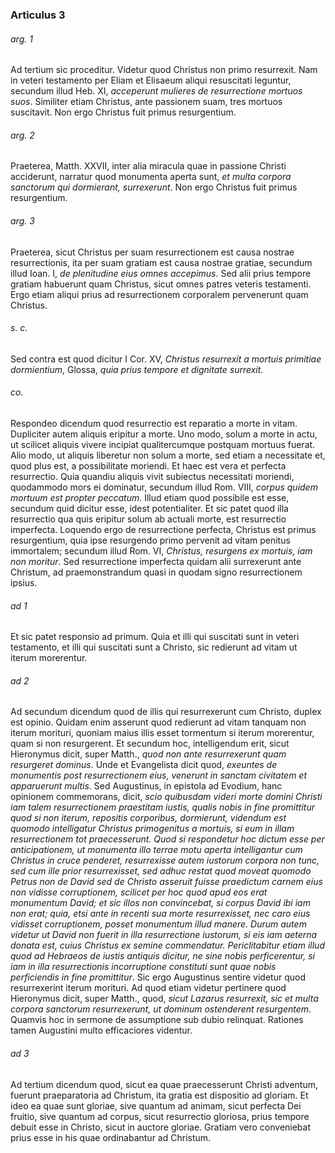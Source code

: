 ### Articulus 3

###### arg. 1
Ad tertium sic proceditur. Videtur quod Christus non primo resurrexit. Nam in veteri testamento per Eliam et Elisaeum aliqui resuscitati leguntur, secundum illud Heb. XI, *acceperunt mulieres de resurrectione mortuos suos*. Similiter etiam Christus, ante passionem suam, tres mortuos suscitavit. Non ergo Christus fuit primus resurgentium.

###### arg. 2
Praeterea, Matth. XXVII, inter alia miracula quae in passione Christi acciderunt, narratur quod monumenta aperta sunt, *et multa corpora sanctorum qui dormierant, surrexerunt*. Non ergo Christus fuit primus resurgentium.

###### arg. 3
Praeterea, sicut Christus per suam resurrectionem est causa nostrae resurrectionis, ita per suam gratiam est causa nostrae gratiae, secundum illud Ioan. I, *de plenitudine eius omnes accepimus*. Sed alii prius tempore gratiam habuerunt quam Christus, sicut omnes patres veteris testamenti. Ergo etiam aliqui prius ad resurrectionem corporalem pervenerunt quam Christus.

###### s. c.
Sed contra est quod dicitur I Cor. XV, *Christus resurrexit a mortuis primitiae dormientium*, Glossa, *quia prius tempore et dignitate surrexit*.

###### co.
Respondeo dicendum quod resurrectio est reparatio a morte in vitam. Dupliciter autem aliquis eripitur a morte. Uno modo, solum a morte in actu, ut scilicet aliquis vivere incipiat qualitercumque postquam mortuus fuerat. Alio modo, ut aliquis liberetur non solum a morte, sed etiam a necessitate et, quod plus est, a possibilitate moriendi. Et haec est vera et perfecta resurrectio. Quia quandiu aliquis vivit subiectus necessitati moriendi, quodammodo mors ei dominatur, secundum illud Rom. VIII, *corpus quidem mortuum est propter peccatum*. Illud etiam quod possibile est esse, secundum quid dicitur esse, idest potentialiter. Et sic patet quod illa resurrectio qua quis eripitur solum ab actuali morte, est resurrectio imperfecta. Loquendo ergo de resurrectione perfecta, Christus est primus resurgentium, quia ipse resurgendo primo pervenit ad vitam penitus immortalem; secundum illud Rom. VI, *Christus, resurgens ex mortuis, iam non moritur*. Sed resurrectione imperfecta quidam alii surrexerunt ante Christum, ad praemonstrandum quasi in quodam signo resurrectionem ipsius.

###### ad 1
Et sic patet responsio ad primum. Quia et illi qui suscitati sunt in veteri testamento, et illi qui suscitati sunt a Christo, sic redierunt ad vitam ut iterum morerentur.

###### ad 2
Ad secundum dicendum quod de illis qui resurrexerunt cum Christo, duplex est opinio. Quidam enim asserunt quod redierunt ad vitam tanquam non iterum morituri, quoniam maius illis esset tormentum si iterum morerentur, quam si non resurgerent. Et secundum hoc, intelligendum erit, sicut Hieronymus dicit, super Matth., *quod non ante resurrexerunt quam resurgeret dominus*. Unde et Evangelista dicit quod, *exeuntes de monumentis post resurrectionem eius, venerunt in sanctam civitatem et apparuerunt multis*. Sed Augustinus, in epistola ad Evodium, hanc opinionem commemorans, dicit, *scio quibusdam videri morte domini Christi iam talem resurrectionem praestitam iustis, qualis nobis in fine promittitur quod si non iterum, repositis corporibus, dormierunt, videndum est quomodo intelligatur Christus primogenitus a mortuis, si eum in illam resurrectionem tot praecesserunt. Quod si respondetur hoc dictum esse per anticipationem, ut monumenta illo terrae motu aperta intelligantur cum Christus in cruce penderet, resurrexisse autem iustorum corpora non tunc, sed cum ille prior resurrexisset, sed adhuc restat quod moveat quomodo Petrus non de David sed de Christo asseruit fuisse praedictum carnem eius non vidisse corruptionem, scilicet per hoc quod apud eos erat monumentum David; et sic illos non convincebat, si corpus David ibi iam non erat; quia, etsi ante in recenti sua morte resurrexisset, nec caro eius vidisset corruptionem, posset monumentum illud manere. Durum autem videtur ut David non fuerit in illa resurrectione iustorum, si eis iam aeterna donata est, cuius Christus ex semine commendatur. Periclitabitur etiam illud quod ad Hebraeos de iustis antiquis dicitur, ne sine nobis perficerentur, si iam in illa resurrectionis incorruptione constituti sunt quae nobis perficiendis in fine promittitur*. Sic ergo Augustinus sentire videtur quod resurrexerint iterum morituri. Ad quod etiam videtur pertinere quod Hieronymus dicit, super Matth., quod, *sicut Lazarus resurrexit, sic et multa corpora sanctorum resurrexerunt, ut dominum ostenderent resurgentem*. Quamvis hoc in sermone de assumptione sub dubio relinquat. Rationes tamen Augustini multo efficaciores videntur.

###### ad 3
Ad tertium dicendum quod, sicut ea quae praecesserunt Christi adventum, fuerunt praeparatoria ad Christum, ita gratia est dispositio ad gloriam. Et ideo ea quae sunt gloriae, sive quantum ad animam, sicut perfecta Dei fruitio, sive quantum ad corpus, sicut resurrectio gloriosa, prius tempore debuit esse in Christo, sicut in auctore gloriae. Gratiam vero conveniebat prius esse in his quae ordinabantur ad Christum.

